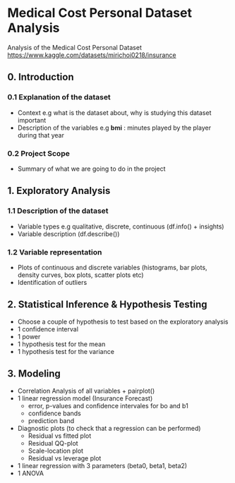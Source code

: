 # Medical Cost Personal Dataset Analysis

Analysis of the Medical Cost Personal Dataset https://www.kaggle.com/datasets/mirichoi0218/insurance

## 0. Introduction
### 0.1 Explanation of the dataset
- Context e.g what is the dataset about, why is studying this dataset important
- Description of the variables e.g **bmi** : minutes played by the player during that year
### 0.2 Project Scope
- Summary of what we are going to do in the project

## 1. Exploratory Analysis
### 1.1 Description of the dataset
- Variable types e.g qualitative, discrete, continuous (df.info() + insights)
- Variable description (df.describe())

### 1.2 Variable representation
- Plots of continuous and discrete variables (histograms, bar plots, density curves, box plots,  scatter plots etc)
- Identification of outliers

## 2. Statistical Inference & Hypothesis Testing
- Choose a couple of hypothesis to test based on the exploratory analysis
- 1 confidence interval
- 1 power
- 1 hypothesis test for the mean
- 1 hypothesis test for the variance

## 3. Modeling
- Correlation Analysis of all variables + pairplot()
- 1 linear regression model (Insurance Forecast)
  - error, p-values and confidence intervales for bo and b1
  - confidence bands
  - prediction band
- Diagnostic plots (to check that a regression can be performed)
  - Residual vs fitted plot
  - Residual QQ-plot
  - Scale-location plot
  - Residual vs leverage plot
- 1 linear regression with 3 parameters (beta0, beta1, beta2)
- 1 ANOVA
